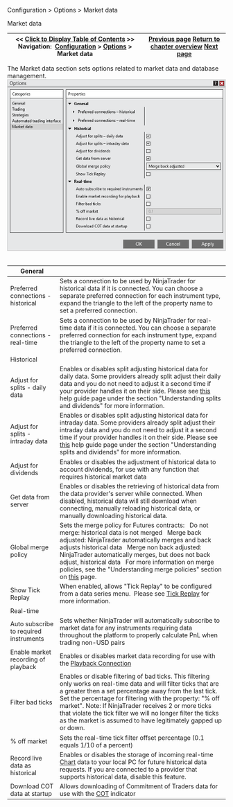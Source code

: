 ﻿
Configuration \> Options \> Market data

Market data

| \<\< [Click to Display Table of Contents](options_marketdata.md) \>\> **Navigation:**     [Configuration](configuration.md) \> [Options](options.md) \> Market data | [Previous page](options_ati.md) [Return to chapter overview](options.md) [Next page](splits_and_dividends.md) |
| --- | --- |
The Market data section sets options related to market data and database management.
 
![Options_Marketdata](options_marketdata.png)
 

| General |  |
| --- | --- |
| Preferred connections \- historical | Sets a connection to be used by NinjaTrader for historical data if it is connected. You can choose a separate preferred connection for each instrument type, expand the triangle to the left of the property name to set a preferred connection. |
| Preferred connections \- real\-time | Sets a connection to be used by NinjaTrader for real\-time data if it is connected. You can choose a separate preferred connection for each instrument type, expand the triangle to the left of the property name to set a preferred connection. |
| Historical |  |
| Adjust for splits \- daily data | Enables or disables split adjusting historical data for daily data. Some providers already split adjust their daily data and you do not need to adjust it a second time if your provider handles it on their side. Please see [this](splits_and_dividends.md) help guide page under the section "Understanding splits and dividends" for more information. |
| Adjust for splits \- intraday data | Enables or disables split adjusting historical data for intraday data. Some providers already split adjust their intraday data and you do not need to adjust it a second time if your provider handles it on their side. Please see [this](splits_and_dividends.md) help guide page under the section "Understanding splits and dividends" for more information. |
| Adjust for dividends | Enables or disables the adjustment of historical data to account dividends, for use with any function that requires historical market data |
| Get data from server | Enables or disables the retrieving of historical data from the data provider's server while connected. When disabled, historical data will still download when connecting, manually reloading historical data, or manually downloading historical data. |
| Global merge policy | Sets the merge policy for Futures contracts:   Do not merge: historical data is not merged   Merge back adjusted: NinjaTrader automatically merges and back adjusts historical data   Merge non back adjusted: NinjaTrader automatically merges, but does not back adjust, historical data   For more information on merge policies, see the "Understanding merge policies" section on [this](merge_policy.md) page. |
| Show Tick Replay | When enabled, allows "Tick Replay" to be configured from a data series menu.  Please see [Tick Replay](tick_replay.md) for more information. |
| Real\-time |  |
| Auto subscribe to required instruments | Sets whether NinjaTrader will automatically subscribe to market data for any instruments requiring data throughout the platform to properly calculate PnL when trading non\-USD pairs |
| Enable market recording of playback | Enables or disables market data recording for use with the [Playback Connection](playback_connection.md) |
| Filter bad ticks | Enables or disable filtering of bad ticks. This filtering only works on real\-time data and will filter ticks that are a greater then a set percentage away from the last tick. Set the percentage for filtering with the property: "% off market". Note: If NinjaTrader receives 2 or more ticks that violate the tick filter we will no longer filter the ticks as the market is assumed to have legitimately gapped up or down. |
| % off market | Sets the real\-time tick filter offset percentage (0\.1 equals 1/10 of a percent) |
| Record live data as historical | Enables or disables the storage of incoming real\-time [Chart](charts.md) data to your local PC for future historical data requests. If you are connected to a provider that supports historical data, disable this feature. |
| Download COT data at startup | Allows downloading of Commitment of Traders data for use with the [COT](cot.md) indicator |
